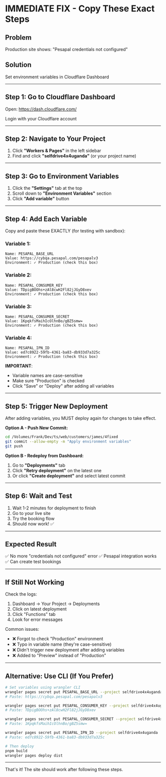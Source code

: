 # IMMEDIATE FIX - Copy These Exact Steps

## Problem
Production site shows: "Pesapal credentials not configured"

## Solution
Set environment variables in Cloudflare Dashboard

---

## Step 1: Go to Cloudflare Dashboard

Open: https://dash.cloudflare.com/

Login with your Cloudflare account

---

## Step 2: Navigate to Your Project

1. Click **"Workers & Pages"** in the left sidebar
2. Find and click **"selfdrive4x4uganda"** (or your project name)

---

## Step 3: Go to Environment Variables

1. Click the **"Settings"** tab at the top
2. Scroll down to **"Environment Variables"** section
3. Click **"Add variable"** button

---

## Step 4: Add Each Variable

Copy and paste these EXACTLY (for testing with sandbox):

### Variable 1:
```
Name: PESAPAL_BASE_URL
Value: https://cybqa.pesapal.com/pesapalv3
Environment: ✓ Production (check this box)
```

### Variable 2:
```
Name: PESAPAL_CONSUMER_KEY
Value: TDpigBOOhs+zAl8cwH2Fl82jJGyD8xev
Environment: ✓ Production (check this box)
```

### Variable 3:
```
Name: PESAPAL_CONSUMER_SECRET
Value: 1KpqkfsMaihIcOlhnBo/gBZ5smw=
Environment: ✓ Production (check this box)
```

### Variable 4:
```
Name: PESAPAL_IPN_ID
Value: ed7c8922-59fb-4361-ba83-db933d7a325c
Environment: ✓ Production (check this box)
```

**IMPORTANT**: 
- Variable names are case-sensitive
- Make sure "Production" is checked
- Click "Save" or "Deploy" after adding all variables

---

## Step 5: Trigger New Deployment

After adding variables, you MUST deploy again for changes to take effect.

**Option A - Push New Commit:**
```bash
cd /Volumes/Frank/Dev/ts/web/customers/james/4fixed
git commit --allow-empty -m "Apply environment variables"
git push
```

**Option B - Redeploy from Dashboard:**
1. Go to **"Deployments"** tab
2. Click **"Retry deployment"** on the latest one
3. Or click **"Create deployment"** and select latest commit

---

## Step 6: Wait and Test

1. Wait 1-2 minutes for deployment to finish
2. Go to your live site
3. Try the booking flow
4. Should now work! ✅

---

## Expected Result

✅ No more "credentials not configured" error
✅ Pesapal integration works
✅ Can create test bookings

---

## If Still Not Working

Check the logs:
1. Dashboard → Your Project → Deployments
2. Click on latest deployment
3. Click "Functions" tab
4. Look for error messages

Common issues:
- ❌ Forgot to check "Production" environment
- ❌ Typo in variable name (they're case-sensitive)
- ❌ Didn't trigger new deployment after adding variables
- ❌ Added to "Preview" instead of "Production"

---

## Alternative: Use CLI (If You Prefer)

```bash
# Set variables using wrangler CLI
wrangler pages secret put PESAPAL_BASE_URL --project selfdrive4x4uganda
# Paste: https://cybqa.pesapal.com/pesapalv3

wrangler pages secret put PESAPAL_CONSUMER_KEY --project selfdrive4x4uganda
# Paste: TDpigBOOhs+zAl8cwH2Fl82jJGyD8xev

wrangler pages secret put PESAPAL_CONSUMER_SECRET --project selfdrive4x4uganda
# Paste: 1KpqkfsMaihIcOlhnBo/gBZ5smw=

wrangler pages secret put PESAPAL_IPN_ID --project selfdrive4x4uganda
# Paste: ed7c8922-59fb-4361-ba83-db933d7a325c

# Then deploy
pnpm build
wrangler pages deploy dist
```

---

That's it! The site should work after following these steps.
